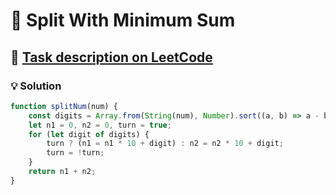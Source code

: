 # 📝 Split With Minimum Sum

## 🔗 [Task description on LeetCode](https://leetcode.com/problems/split-with-minimum-sum/description/)

### 💡 Solution

```javascript
function splitNum(num) {
    const digits = Array.from(String(num), Number).sort((a, b) => a - b);
    let n1 = 0, n2 = 0, turn = true;
    for (let digit of digits) {
        turn ? (n1 = n1 * 10 + digit) : n2 = n2 * 10 + digit;
        turn = !turn;
    }
    return n1 + n2;
}
```
